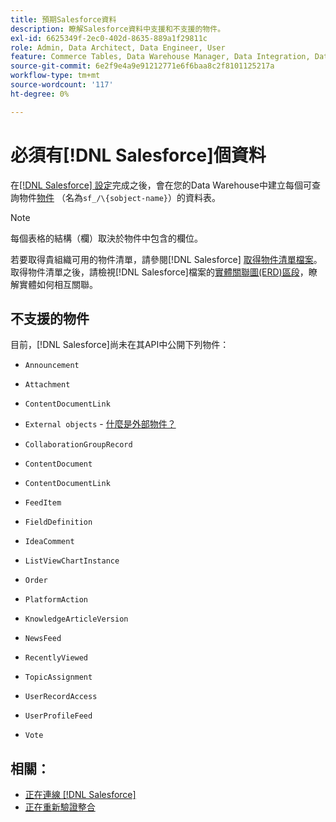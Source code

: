 ```yaml
---
title: 預期Salesforce資料
description: 瞭解Salesforce資料中支援和不支援的物件。
exl-id: 6625349f-2ec0-402d-8635-889a1f29811c
role: Admin, Data Architect, Data Engineer, User
feature: Commerce Tables, Data Warehouse Manager, Data Integration, Data Import/Export
source-git-commit: 6e2f9e4a9e91212771e6f6baa8c2f8101125217a
workflow-type: tm+mt
source-wordcount: '117'
ht-degree: 0%

---
```


# 必須有[!DNL Salesforce]個資料

在[[!DNL Salesforce] 設定](../integrations/salesforce.md)完成之後，會在您的Data Warehouse中建立每個可查詢物件[物件](https://developer.salesforce.com/docs/atlas.en-us.object_reference.meta/object_reference/sforce_api_objects_concepts.htm) （名為`sf_/\{sobject-name}`）的資料表。

>[!NOTE]
>
>每個表格的結構（欄）取決於物件中包含的欄位。

若要取得貴組織可用的物件清單，請參閱[!DNL Salesforce] [取得物件清單檔案](https://developer.salesforce.com/docs/atlas.en-us.api_rest.meta/api_rest/dome_describeGlobal.htm)。 取得物件清單之後，請檢視[!DNL Salesforce]檔案的[實體關聯圖(ERD)區段](https://developer.salesforce.com/docs/atlas.en-us.object_reference.meta/object_reference/sforce_api_erd_knowledge.htm)，瞭解實體如何相互關聯。

## 不支援的物件

目前，[!DNL Salesforce]尚未在其API中公開下列物件：

* `Announcement`
* `Attachment`
* `ContentDocumentLink`
* `External objects` - [什麼是外部物件？](https://developer.salesforce.com/docs/atlas.en-us.object_reference.meta/object_reference/sforce_api_objects_external_objects.htm)
* `CollaborationGroupRecord`
* `ContentDocument`
* `ContentDocumentLink`
* `FeedItem`
* `FieldDefinition`
* `IdeaComment`
* `ListViewChartInstance`
* `Order`
* `PlatformAction`

* `KnowledgeArticleVersion`
* `NewsFeed`
* `RecentlyViewed`
* `TopicAssignment`
* `UserRecordAccess`
* `UserProfileFeed`
* `Vote`

## 相關：

* [正在連線 [!DNL Salesforce]](../integrations/salesforce.md)
* [正在重新驗證整合](https://experienceleague.adobe.com/docs/commerce-knowledge-base/kb/how-to/mbi-reauthenticating-integrations.html)
